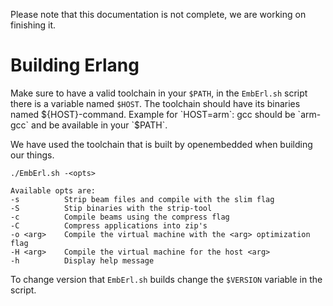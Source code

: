 Please note that this documentation is not complete, we are working on finishing it.

# Building Erlang

Make sure to have a valid toolchain in your `$PATH`, in the `EmbErl.sh` script there
is a variable named `$HOST`. The toolchain should have its binaries named
${HOST}-command. Example for `HOST=arm`: gcc should be `arm-gcc` and be available
in your `$PATH`.

We have used the toolchain that is built by openembedded when building our things.

    ./EmbErl.sh -<opts>

    Available opts are:
    -s          Strip beam files and compile with the slim flag
    -S          Stip binaries with the strip-tool
    -c          Compile beams using the compress flag
    -C          Compress applications into zip's
    -o <arg>    Compile the virtual machine with the <arg> optimization flag
    -H <arg>    Compile the virtual machine for the host <arg>
    -h          Display help message 

To change version that `EmbErl.sh` builds change the `$VERSION` variable in the script.
